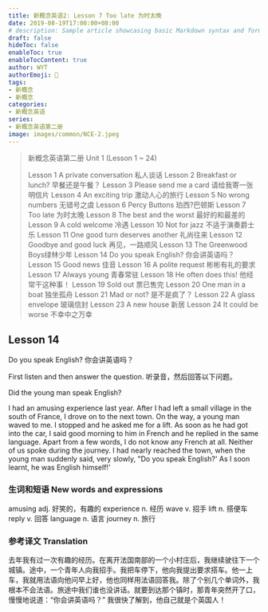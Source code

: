 ```yaml
---
title: 新概念英语2: Lesson 7 Too late 为时太晚
date: 2019-08-19T17:00:00+08:00
# description: Sample article showcasing basic Markdown syntax and formatting for HTML elements.
draft: false
hideToc: false
enableToc: true
enableTocContent: true
author: WYT
authorEmoji: 🧑
tags:
- 新概念
- 新概念
categories:
- 新概念英语
series:
- 新概念英语第二册
image: images/common/NCE-2.jpeg
---
```


> 新概念英语第二册 Unit 1 (Lesson 1 ~ 24)
> 
> Lesson 1 A private conversation 私人谈话
> Lesson 2 Breakfast or lunch? 早餐还是午餐？
> Lesson 3 Please send me a card 请给我寄一张明信片
> Lesson 4 An exciting trip 激动人心的旅行
> Lesson 5 No wrong numbers 无错号之虞
> Lesson 6 Percy Buttons 珀西?巴顿斯
> Lesson 7 Too late 为时太晚
> Lesson 8 The best and the worst 最好的和最差的
> Lesson 9 A cold welcome 冷遇
> Lesson 10 Not for jazz 不适于演奏爵士乐
> Lesson 11 One good turn deserves another 礼尚往来
> Lesson 12 Goodbye and good luck 再见，一路顺风
> Lesson 13 The Greenwood Boys绿林少年
> Lesson 14 Do you speak English? 你会讲英语吗？
> Lesson 15 Good news 佳音
> Lesson 16 A polite request 彬彬有礼的要求
> Lesson 17 Always young 青春常驻
> Lesson 18 He often does this! 他经常干这种事！
> Lesson 19 Sold out 票已售完
> Lesson 20 One man in a boat 独坐孤舟
> Lesson 21 Mad or not? 是不是疯了？
> Lesson 22 A glass envelope 玻璃信封
> Lesson 23 A new house 新居
> Lesson 24 It could be worse 不幸中之万幸

## Lesson 14
Do you speak English?
你会讲英语吗？

First listen and then answer the question.
听录音，然后回答以下问题。

Did the young man speak English?

I had an amusing experience last year. After I had left a small village in the south of France, I drove on to the next town. On the way, a young man waved to me. I stopped and he asked me for a lift. As soon as he had got into the car, I said good morning to him in French and he replied in the same language. Apart from a few words, I do not know any French at all. Neither of us spoke during the journey. I had nearly reached the town, when the young man suddenly said, very slowly, "Do you speak English?' As I soon learnt, he was English himself!'

### 生词和短语 New words and expressions  

amusing  adj. 好笑的，有趣的
experience  n. 经历
wave  v. 招手
lift  n. 搭便车
reply  v. 回答
language  n. 语言
journey  n. 旅行

### 参考译文 Translation


去年我有过一次有趣的经历。在离开法国南部的一个小村庄后，我继续驶往下一个城镇。途中，一个青年人向我招手。我把车停下，他向我提出要求搭车。他一上车，我就用法语向他问早上好，他也同样用法语回答我。除了个别几个单词外，我根本不会法语。旅途中我们谁也没讲话。就要到达那个镇时，那青年突然开了口，慢慢地说道：“你会讲英语吗？”
我很快了解到，他自己就是个英国人！